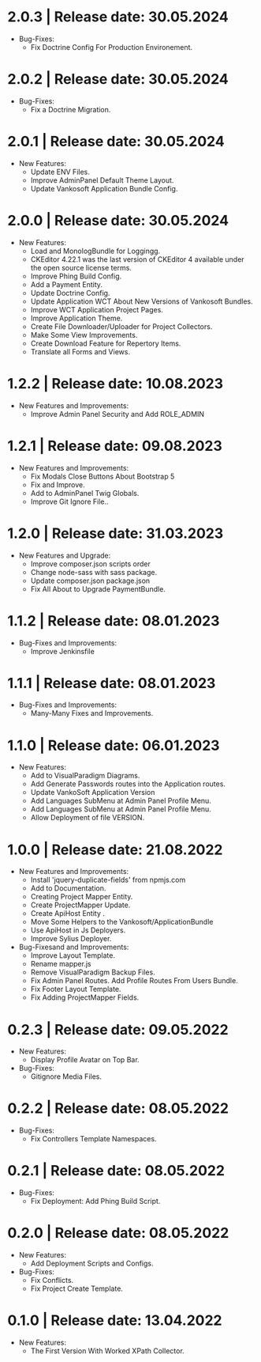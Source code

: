2.0.3	|	Release date: **30.05.2024**
============================================
* Bug-Fixes:
  - Fix Doctrine Config For Production Environement.


2.0.2	|	Release date: **30.05.2024**
============================================
* Bug-Fixes:
  - Fix a Doctrine Migration.


2.0.1	|	Release date: **30.05.2024**
============================================
* New Features:
  - Update ENV Files.
  - Improve AdminPanel Default Theme Layout.
  - Update Vankosoft Application Bundle Config.


2.0.0	|	Release date: **30.05.2024**
============================================
* New Features:
  - Load and  MonologBundle for Loggingg.
  - CKEditor 4.22.1 was the last version of CKEditor 4 available under the open source license terms.
  - Improve Phing Build Config.
  - Add a Payment Entity.
  - Update Doctrine Config.
  - Update Application WCT About New Versions of Vankosoft Bundles.
  - Improve WCT Application Project Pages.
  - Improve Application Theme.
  - Create File Downloader/Uploader for Project Collectors.
  - Make Some View Improvements.
  - Create Download Feature for Repertory Items.
  - Translate all Forms and Views.


1.2.2	|	Release date: **10.08.2023**
============================================
* New Features and Improvements:
  - Improve Admin Panel Security and Add ROLE_ADMIN


1.2.1	|	Release date: **09.08.2023**
============================================
* New Features and  Improvements:
  - Fix Modals Close Buttons About Bootstrap 5
  - Fix and Improve.
  - Add to AdminPanel Twig Globals.
  - Improve Git Ignore File..


1.2.0	|	Release date: **31.03.2023**
============================================
* New Features and Upgrade:
  - Improve composer.json scripts order
  - Change node-sass with sass package.
  - Update composer.json package.json
  - Fix All About to Upgrade PaymentBundle.


1.1.2	|	Release date: **08.01.2023**
============================================
* Bug-Fixes and Improvements:
  - Improve Jenkinsfile


1.1.1	|	Release date: **08.01.2023**
============================================
* Bug-Fixes and Improvements:
  - Many-Many Fixes and Improvements.


1.1.0	|	Release date: **06.01.2023**
============================================
* New Features:
  - Add to VisualParadigm Diagrams.
  - Add Generate Passwords routes into the Application routes.
  - Update VankoSoft Application Version
  - Add Languages SubMenu at Admin Panel Profile Menu.
  - Add Languages SubMenu at Admin Panel Profile Menu.
  - Allow Deployment of file VERSION.


1.0.0	|	Release date: **21.08.2022**
============================================
* New Features and Improvements:
  - Install 'jquery-duplicate-fields' from npmjs.com
  - Add to Documentation.
  - Creating Project Mapper Entity.
  - Create ProjectMapper Update.
  - Create ApiHost Entity .
  - Move Some Helpers to the Vankosoft/ApplicationBundle
  - Use ApiHost in Js Deployers.
  - Improve Sylius Deployer.
* Bug-Fixesand and Improvements:
  - Improve Layout Template.
  - Rename mapper.js
  - Remove VisualParadigm Backup Files.
  - Fix Admin Panel Routes. Add Profile Routes From Users Bundle.
  - Fix Footer Layout Template.
  - Fix Adding ProjectMapper Fields.


0.2.3	|	Release date: **09.05.2022**
============================================
* New Features:
  - Display Profile Avatar on Top Bar.
* Bug-Fixes:
  - Gitignore Media Files.


0.2.2	|	Release date: **08.05.2022**
============================================
* Bug-Fixes:
  - Fix Controllers Template Namespaces.


0.2.1	|	Release date: **08.05.2022**
============================================
* Bug-Fixes:
  - Fix Deployment: Add Phing Build Script.


0.2.0	|	Release date: **08.05.2022**
============================================
* New Features:
  - Add Deployment Scripts and Configs.
* Bug-Fixes:
  - Fix Conflicts.
  - Fix Project Create Template.


0.1.0	|	Release date: **13.04.2022**
============================================
* New Features:
  - The First Version With Worked XPath Collector.


